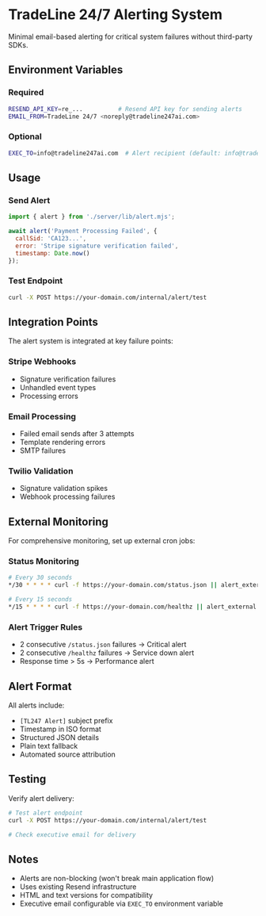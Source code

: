 # TradeLine 24/7 Alerting System

Minimal email-based alerting for critical system failures without third-party SDKs.

## Environment Variables

### Required
```bash
RESEND_API_KEY=re_...          # Resend API key for sending alerts
EMAIL_FROM=TradeLine 24/7 <noreply@tradeline247ai.com>
```

### Optional
```bash
EXEC_TO=info@tradeline247ai.com  # Alert recipient (default: info@tradeline247ai.com)
```

## Usage

### Send Alert
```javascript
import { alert } from './server/lib/alert.mjs';

await alert('Payment Processing Failed', {
  callSid: 'CA123...',
  error: 'Stripe signature verification failed',
  timestamp: Date.now()
});
```

### Test Endpoint
```bash
curl -X POST https://your-domain.com/internal/alert/test
```

## Integration Points

The alert system is integrated at key failure points:

### Stripe Webhooks
- Signature verification failures
- Unhandled event types
- Processing errors

### Email Processing
- Failed email sends after 3 attempts
- Template rendering errors
- SMTP failures

### Twilio Validation
- Signature validation spikes
- Webhook processing failures

## External Monitoring

For comprehensive monitoring, set up external cron jobs:

### Status Monitoring
```bash
# Every 30 seconds
*/30 * * * * curl -f https://your-domain.com/status.json || alert_external

# Every 15 seconds  
*/15 * * * * curl -f https://your-domain.com/healthz || alert_external
```

### Alert Trigger Rules
- 2 consecutive `/status.json` failures → Critical alert
- 2 consecutive `/healthz` failures → Service down alert
- Response time > 5s → Performance alert

## Alert Format

All alerts include:
- `[TL247 Alert]` subject prefix
- Timestamp in ISO format
- Structured JSON details
- Plain text fallback
- Automated source attribution

## Testing

Verify alert delivery:
```bash
# Test alert endpoint
curl -X POST https://your-domain.com/internal/alert/test

# Check executive email for delivery
```

## Notes

- Alerts are non-blocking (won't break main application flow)
- Uses existing Resend infrastructure
- HTML and text versions for compatibility
- Executive email configurable via `EXEC_TO` environment variable